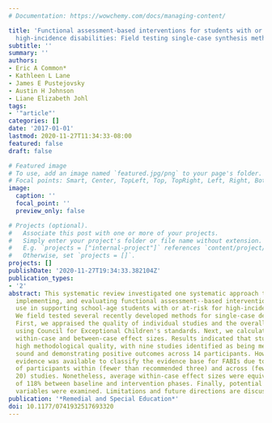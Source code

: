 ```yaml
---
# Documentation: https://wowchemy.com/docs/managing-content/

title: 'Functional assessment-based interventions for students with or at-risk for
  high-incidence disabilities: Field testing single-case synthesis methods'
subtitle: ''
summary: ''
authors:
- Eric A Common*
- Kathleen L Lane
- James E Pustejovsky
- Austin H Johnson
- Liane Elizabeth Johl
tags:
- '"article"'
categories: []
date: '2017-01-01'
lastmod: 2020-11-27T11:34:33-08:00
featured: false
draft: false

# Featured image
# To use, add an image named `featured.jpg/png` to your page's folder.
# Focal points: Smart, Center, TopLeft, Top, TopRight, Left, Right, BottomLeft, Bottom, BottomRight.
image:
  caption: ''
  focal_point: ''
  preview_only: false

# Projects (optional).
#   Associate this post with one or more of your projects.
#   Simply enter your project's folder or file name without extension.
#   E.g. `projects = ["internal-project"]` references `content/project/deep-learning/index.md`.
#   Otherwise, set `projects = []`.
projects: []
publishDate: '2020-11-27T19:34:33.382104Z'
publication_types:
- '2'
abstract: This systematic review investigated one systematic approach to designing,
  implementing, and evaluating functional assessment--based interventions (FABI) for
  use in supporting school-age students with or at-risk for high-incidence disabilities.
  We field tested several recently developed methods for single-case design syntheses.
  First, we appraised the quality of individual studies and the overall body of work
  using Council for Exceptional Children's standards. Next, we calculated and meta-analyzed
  within-case and between-case effect sizes. Results indicated that studies were of
  high methodological quality, with nine studies identified as being methodologically
  sound and demonstrating positive outcomes across 14 participants. However, insufficient
  evidence was available to classify the evidence base for FABIs due to small number
  of participants within (fewer than recommended three) and across (fewer than recommended
  20) studies. Nonetheless, average within-case effect sizes were equivalent to increases
  of 118% between baseline and intervention phases. Finally, potential moderating
  variables were examined. Limitations and future directions are discussed.
publication: '*Remedial and Special Education*'
doi: 10.1177/0741932517693320
---
```

